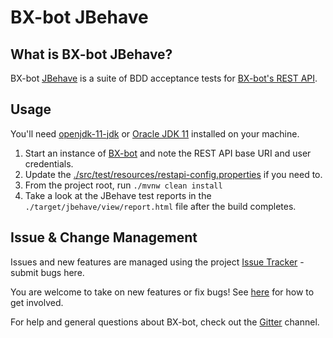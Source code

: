 # BX-bot JBehave

## What is BX-bot JBehave?
BX-bot [JBehave](https://jbehave.org/) is a suite of BDD acceptance tests for [BX-bot's REST API](https://github.com/gazbert/bxbot).

## Usage
You'll need [openjdk-11-jdk](http://openjdk.java.net/projects/jdk/11/) or 
[Oracle JDK 11](https://www.oracle.com/technetwork/java/javase/downloads/jdk11-downloads-5066655.html) installed on your machine.
 
1. Start an instance of [BX-bot](https://github.com/gazbert/bxbot) and note the REST API base URI and user credentials.
1. Update the [./src/test/resources/restapi-config.properties](./src/test/resources/restapi-config.properties) if you need to.
1. From the project root, run `./mvnw clean install`
1. Take a look at the JBehave test reports in the `./target/jbehave/view/report.html` file after the build completes.

## Issue & Change Management
Issues and new features are managed using the project [Issue Tracker](https://github.com/gazbert/bxbot-jbehave/issues) -
submit bugs here.

You are welcome to take on new features or fix bugs! See [here](CONTRIBUTING.md) for how to get involved. 

For help and general questions about BX-bot, check out the [Gitter](https://gitter.im/BX-bot/Lobby) channel.

